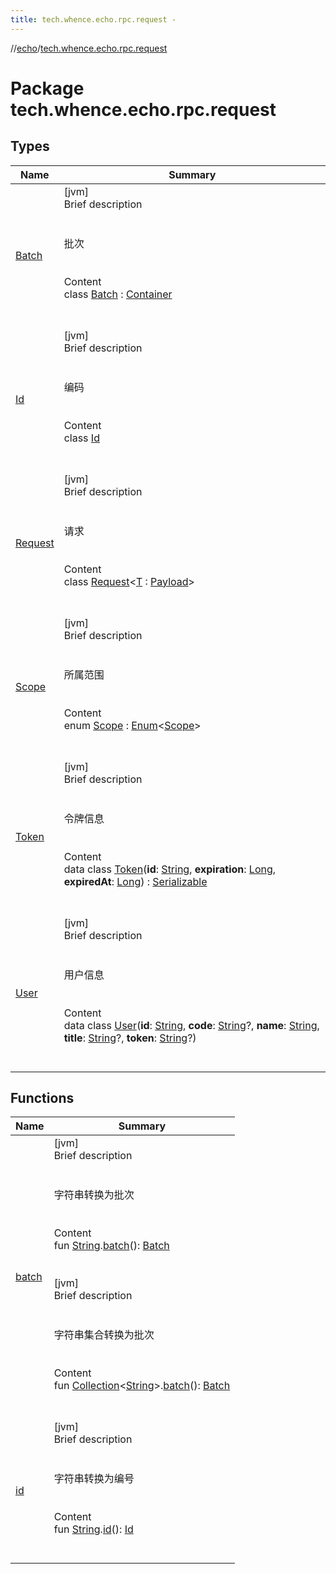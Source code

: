 ```yaml
---
title: tech.whence.echo.rpc.request -
---
```

//[echo](../index.md)/[tech.whence.echo.rpc.request](index.md)



# Package tech.whence.echo.rpc.request  


## Types  
  
|  Name|  Summary| 
|---|---|
| [Batch](-batch/index.md)| [jvm]  <br>Brief description  <br><br><br>批次<br><br>  <br>Content  <br>class [Batch](-batch/index.md) : [Container](../tech.whence.echo.container/-container/index.md)  <br><br><br>
| [Id](-id/index.md)| [jvm]  <br>Brief description  <br><br><br>编码<br><br>  <br>Content  <br>class [Id](-id/index.md)  <br><br><br>
| [Request](-request/index.md)| [jvm]  <br>Brief description  <br><br><br>请求<br><br>  <br>Content  <br>class [Request](-request/index.md)<[T](-request/index.md) : [Payload](../tech.whence.echo.rpc.payload/-payload/index.md)>  <br><br><br>
| [Scope](-scope/index.md)| [jvm]  <br>Brief description  <br><br><br>所属范围<br><br>  <br>Content  <br>enum [Scope](-scope/index.md) : [Enum](https://kotlinlang.org/api/latest/jvm/stdlib/kotlin/-enum/index.html)<[Scope](-scope/index.md)>   <br><br><br>
| [Token](-token/index.md)| [jvm]  <br>Brief description  <br><br><br>令牌信息<br><br>  <br>Content  <br>data class [Token](-token/index.md)(**id**: [String](https://kotlinlang.org/api/latest/jvm/stdlib/kotlin/-string/index.html), **expiration**: [Long](https://kotlinlang.org/api/latest/jvm/stdlib/kotlin/-long/index.html), **expiredAt**: [Long](https://kotlinlang.org/api/latest/jvm/stdlib/kotlin/-long/index.html)) : [Serializable](https://docs.oracle.com/javase/8/docs/api/java/io/Serializable.html)  <br><br><br>
| [User](-user/index.md)| [jvm]  <br>Brief description  <br><br><br>用户信息<br><br>  <br>Content  <br>data class [User](-user/index.md)(**id**: [String](https://kotlinlang.org/api/latest/jvm/stdlib/kotlin/-string/index.html), **code**: [String](https://kotlinlang.org/api/latest/jvm/stdlib/kotlin/-string/index.html)?, **name**: [String](https://kotlinlang.org/api/latest/jvm/stdlib/kotlin/-string/index.html), **title**: [String](https://kotlinlang.org/api/latest/jvm/stdlib/kotlin/-string/index.html)?, **token**: [String](https://kotlinlang.org/api/latest/jvm/stdlib/kotlin/-string/index.html)?)  <br><br><br>


## Functions  
  
|  Name|  Summary| 
|---|---|
| [batch](batch.md)| [jvm]  <br>Brief description  <br><br><br>字符串转换为批次<br><br>  <br>Content  <br>fun [String](https://kotlinlang.org/api/latest/jvm/stdlib/kotlin/-string/index.html).[batch](batch.md)(): [Batch](-batch/index.md)  <br><br><br>[jvm]  <br>Brief description  <br><br><br>字符串集合转换为批次<br><br>  <br>Content  <br>fun [Collection](https://kotlinlang.org/api/latest/jvm/stdlib/kotlin.collections/-collection/index.html)<[String](https://kotlinlang.org/api/latest/jvm/stdlib/kotlin/-string/index.html)>.[batch](batch.md)(): [Batch](-batch/index.md)  <br><br><br>
| [id](id.md)| [jvm]  <br>Brief description  <br><br><br>字符串转换为编号<br><br>  <br>Content  <br>fun [String](https://kotlinlang.org/api/latest/jvm/stdlib/kotlin/-string/index.html).[id](id.md)(): [Id](-id/index.md)  <br><br><br>

